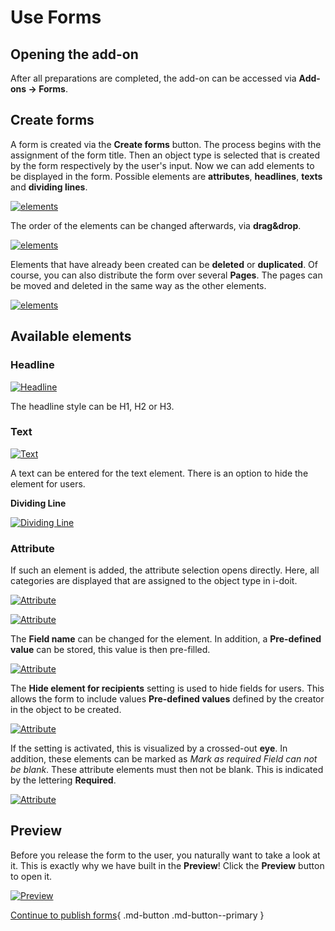 # Use Forms

## Opening the add-on

After all preparations are completed, the add-on can be accessed via **Add-ons → Forms**.

## Create forms

A form is created via the **Create forms** button. The process begins with the assignment of the form title. Then an object type is selected that is created by the form respectively by the user's input. Now we can add elements to be displayed in the form. Possible elements are **attributes**, **headlines**, **texts** and **dividing lines**.

[![elements](../../assets/images/en/i-doit-add-ons/forms/use-forms/3-usf.gif)](../../assets/images/en/i-doit-add-ons/forms/use-forms/3-usf.gif)

The order of the elements can be changed afterwards, via **drag&drop**.

[![elements](../../assets/images/en/i-doit-add-ons/forms/use-forms/4-usf.gif)](../../assets/images/en/i-doit-add-ons/forms/use-forms/4-usf.gif)

Elements that have already been created can be **deleted** or **duplicated**. Of course, you can also distribute the form over several **Pages**. The pages can be moved and deleted in the same way as the other elements.

[![elements](../../assets/images/en/i-doit-add-ons/forms/use-forms/7-usf.gif)](../../assets/images/en/i-doit-add-ons/forms/use-forms/7-usf.gif)

## Available elements

### **Headline**

[![Headline](../../assets/images/en/i-doit-add-ons/forms/use-forms/8-usf.png)](../../assets/images/en/i-doit-add-ons/forms/use-forms/8-usf.png)

The headline style can be H1, H2 or H3.

### **Text**

[![Text](../../assets/images/en/i-doit-add-ons/forms/use-forms/9-usf.png)](../../assets/images/en/i-doit-add-ons/forms/use-forms/9-usf.png)

A text can be entered for the text element. There is an option to hide the element for users.

**Dividing Line**

[![Dividing Line](../../assets/images/en/i-doit-add-ons/forms/use-forms/10-usf.png)](../../assets/images/en/i-doit-add-ons/forms/use-forms/10-usf.png)

### **Attribute**

If such an element is added, the attribute selection opens directly. Here, all categories are displayed that are assigned to the object type in i-doit.

[![Attribute](../../assets/images/en/i-doit-add-ons/forms/use-forms/11-usf.png)](../../assets/images/en/i-doit-add-ons/forms/use-forms/11-usf.png)

[![Attribute](../../assets/images/en/i-doit-add-ons/forms/use-forms/12-usf.png)](../../assets/images/en/i-doit-add-ons/forms/use-forms/12-usf.png)

The **Field name** can be changed for the element. In addition, a **Pre-defined value** can be stored, this value is then pre-filled.

[![Attribute](../../assets/images/en/i-doit-add-ons/forms/use-forms/13-usf.png)](../../assets/images/en/i-doit-add-ons/forms/use-forms/13-usf.png)

The **Hide element for recipients** setting is used to hide fields for users. This allows the form to include values **Pre-defined values** defined by the creator in the object to be created.

[![Attribute](../../assets/images/en/i-doit-add-ons/forms/use-forms/14-usf.png)](../../assets/images/en/i-doit-add-ons/forms/use-forms/14-usf.png)

If the setting is activated, this is visualized by a crossed-out **eye**. In addition, these elements can be marked as _Mark as required Field can not be blank_. These attribute elements must then not be blank. This is indicated by the lettering **Required**.

[![Attribute](../../assets/images/en/i-doit-add-ons/forms/use-forms/17-usf.png)](../../assets/images/en/i-doit-add-ons/forms/use-forms/17-usf.png)

## Preview

Before you release the form to the user, you naturally want to take a look at it. This is exactly why we have built in the **Preview**! Click the **Preview** button to open it.

[![Preview](../../assets/images/en/i-doit-add-ons/forms/use-forms/19-usf.gif)](../../assets/images/en/i-doit-add-ons/forms/use-forms/19-usf.gif)

[Continue to publish forms](publish-form.md){ .md-button .md-button--primary }
